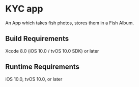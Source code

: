 # KYC app

An App which takes fish photos, stores them in a Fish Album. 

## Build Requirements

Xcode 8.0 (iOS 10.0 / tvOS 10.0 SDK) or later

## Runtime Requirements

iOS 10.0, tvOS 10.0, or later
